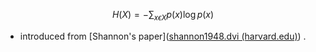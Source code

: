 $$H(X) =  -\sum_{x\epsilon X}p(x)\log{p(x)}$$
- introduced from [Shannon's paper]([shannon1948.dvi (harvard.edu)](https://people.math.harvard.edu/~ctm/home/text/others/shannon/entropy/entropy.pdf)) .

